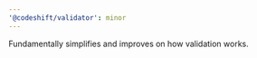 ```yaml
---
'@codeshift/validator': minor
---
```


Fundamentally simplifies and improves on how validation works.
